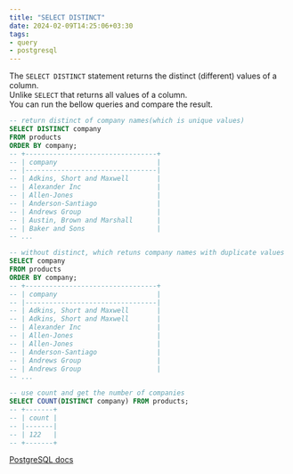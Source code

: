 ```yaml
---
title: "SELECT DISTINCT"
date: 2024-02-09T14:25:06+03:30
tags:
- query
- postgresql
---
```

The `SELECT DISTINCT` statement returns the distinct (different) values of a column.  
Unlike `SELECT` that returns all values of a column.  
You can run the bellow queries and compare the result.  
```sql
-- return distinct of company names(which is unique values)
SELECT DISTINCT company
FROM products
ORDER BY company;
-- +---------------------------------+
-- | company                         |
-- |---------------------------------|
-- | Adkins, Short and Maxwell       |
-- | Alexander Inc                   |
-- | Allen-Jones                     |
-- | Anderson-Santiago               |
-- | Andrews Group                   |
-- | Austin, Brown and Marshall      |
-- | Baker and Sons                  |
-- ...

-- without distinct, which retuns company names with duplicate values
SELECT company
FROM products
ORDER BY company;
-- +---------------------------------+
-- | company                         |
-- |---------------------------------|
-- | Adkins, Short and Maxwell       |
-- | Adkins, Short and Maxwell       |
-- | Alexander Inc                   |
-- | Allen-Jones                     |
-- | Allen-Jones                     |
-- | Anderson-Santiago               |
-- | Andrews Group                   |
-- | Andrews Group                   |
-- ...

-- use count and get the number of companies
SELECT COUNT(DISTINCT company) FROM products;
-- +-------+
-- | count |
-- |-------|
-- | 122   |
-- +-------+
```
[PostgreSQL docs](https://www.postgresql.org/docs/current/sql-select.html)
